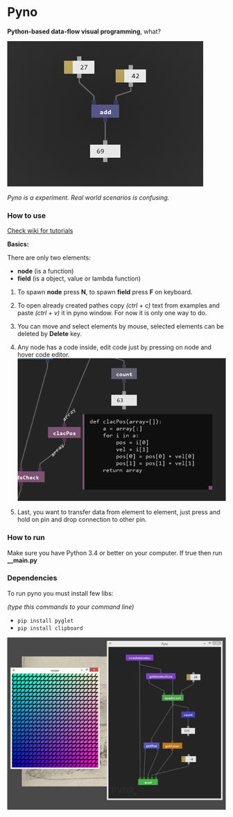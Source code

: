# Pyno
**Python-based data-flow visual programming**, what?

![Pyno](screenshots/start.png)

*Pyno is a experiment. Real world scenarios is confusing.*

### How to use
[Check wiki for tutorials](https://github.com/honix/Pyno/wiki)

**Basics:**

There are only two elements:
- **node** (is a function)
- **field** (is a object, value or lambda function)

1. To spawn **node** press **N**, to spawn **field** press **F** on keyboard.

2. To open already created pathes copy *(ctrl + c)* text from examples and paste *(ctrl + v)* it in pyno window. For now it is only one way to do.

3. You can move and select elements by mouse, selected elements can be deleted by **Delete** key.

4. Any node has a code inside, edit code just by pressing on node and hover code editor.
![Pyno](screenshots/edit.png)

5. Last, you want to transfer data from element to element, just press and hold on pin and drop connection to other pin.

### How to run
Make sure you have Python 3.4 or better on your computer. If true then run **__main.py**

### Dependencies
To run pyno you must install few libs:

*(type this commands to your command line)*

* ```pip install pyglet```
* ```pip install clipboard```

![Pyno](screenshots/mass_render.png)
